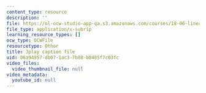 ```yaml
---
content_type: resource
description: ''
file: https://ol-ocw-studio-app-qa.s3.amazonaws.com/courses/18-06-linear-algebra-spring-2010/06a94957db071ac37b88b8485f7c03fc_TSdXJw83kyA.srt
file_type: application/x-subrip
learning_resource_types: []
ocw_type: OCWFile
resourcetype: Other
title: 3play caption file
uid: 06a94957-db07-1ac3-7b88-b8485f7c03fc
video_files:
  video_thumbnail_file: null
video_metadata:
  youtube_id: null
---
```

